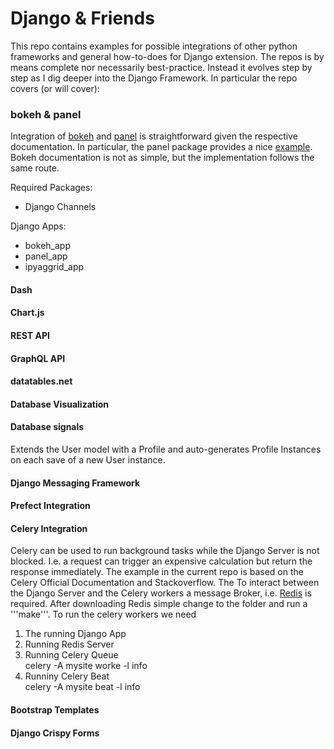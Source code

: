 # Django & Friends

This repo contains examples for possible integrations of other
python frameworks and general how-to-does for Django extension. 
The repos is by means complete nor necessarily best-practice.
Instead it evolves step by step as I dig deeper into the Django Framework.
In particular the repo covers (or will cover):

### bokeh & panel 
Integration of [bokeh](https://docs.bokeh.org/en/latest/) and [panel](https://panel.holoviz.org)
is straightforward given the respective documentation. In particular, the panel package
provides a nice [example](https://panel.holoviz.org/user_guide/Django_Apps.html).
Bokeh documentation is not as simple, but the implementation follows the same route.

Required Packages:  
* Django Channels

Django Apps:
* bokeh_app
* panel_app
* ipyaggrid_app


#### Dash

#### Chart.js 
#### REST API
#### GraphQL API
#### datatables.net
#### Database Visualization
#### Database signals
Extends the User model with a Profile and auto-generates 
Profile Instances on each save of a new User instance.
#### Django Messaging Framework
#### Prefect Integration
#### Celery Integration
Celery can be used to run background tasks while the Django Server is not blocked. 
I.e. a request can trigger an expensive calculation but return the response immediately.
The example in the current repo is based on the Celery Official Documentation and Stackoverflow.
The 
To interact between the Django Server and the Celery workers a message Broker, i.e. [Redis](https://redis.io) is required. 
After downloading Redis simple change to the folder and run a '''make'''.
To run the celery workers we need
1) The running Django App
2) Running Redis Server
3) Running Celery Queue  
celery -A mysite worke -l info
4) Runniny Celery Beat  
celery -A mysite beat -l info


#### Bootstrap Templates
#### Django Crispy Forms

